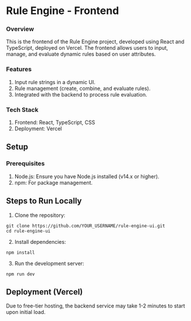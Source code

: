 # Rule Engine - Frontend

### Overview

This is the frontend of the Rule Engine project, developed using React and TypeScript, deployed on Vercel. The frontend allows users to input, manage, and evaluate dynamic rules based on user attributes.

### Features

1. Input rule strings in a dynamic UI.
2. Rule management (create, combine, and evaluate rules).
3. Integrated with the backend to process rule evaluation.

### Tech Stack

1. Frontend: React, TypeScript, CSS
2. Deployment: Vercel

## Setup

### Prerequisites

1. Node.js: Ensure you have Node.js installed (v14.x or higher).
2. npm: For package management.

## Steps to Run Locally

1. Clone the repository:

```
git clone https://github.com/YOUR_USERNAME/rule-engine-ui.git
cd rule-engine-ui
```

2. Install dependencies:

```
npm install
```

3. Run the development server:

```
npm run dev
```

## Deployment (Vercel)

Due to free-tier hosting, the backend service may take 1-2 minutes to start upon
initial load.
